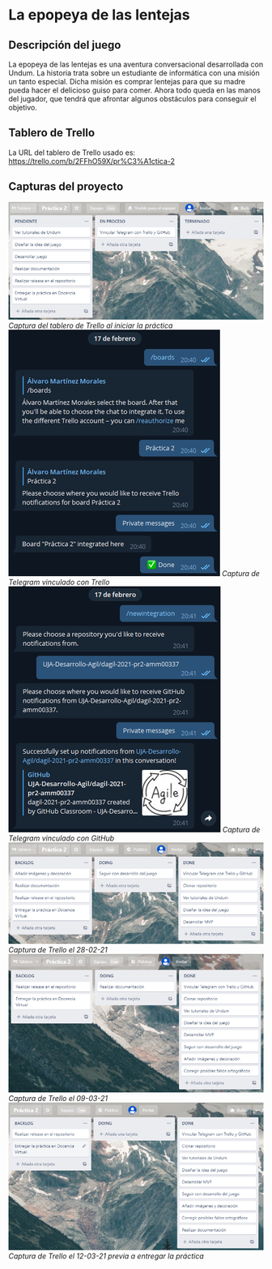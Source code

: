 # La epopeya de las lentejas

## Descripción del juego

La epopeya de las lentejas es una aventura conversacional desarrollada con Undum. La historia trata sobre un estudiante de informática con una misión un tanto especial. Dicha misión es comprar lentejas para que su madre pueda hacer el delicioso guiso para comer. Ahora todo queda en las manos del jugador, que tendrá que afrontar algunos obstáculos para conseguir el objetivo.


## Tablero de Trello

La URL del tablero de Trello usado es: <https://trello.com/b/2FFhO59X/pr%C3%A1ctica-2>


## Capturas del proyecto


![Captura1](https://github.com/UJA-Desarrollo-Agil/dagil-2021-pr2-amm00337/blob/master/capturas_practica2/1.PNG)
*Captura del tablero de Trello al iniciar la práctica*
![Captura2](https://github.com/UJA-Desarrollo-Agil/dagil-2021-pr2-amm00337/blob/master/capturas_practica2/2.PNG)
*Captura de Telegram vinculado con Trello*
![Captura3](https://github.com/UJA-Desarrollo-Agil/dagil-2021-pr2-amm00337/blob/master/capturas_practica2/3.PNG)
*Captura de Telegram vinculado con GitHub*
![Captura4](https://github.com/UJA-Desarrollo-Agil/dagil-2021-pr2-amm00337/blob/master/capturas_practica2/captura28-02-21.PNG)
*Captura de Trello el 28-02-21*
![Captura5](https://github.com/UJA-Desarrollo-Agil/dagil-2021-pr2-amm00337/blob/master/capturas_practica2/Captura09-03-21.PNG)
*Captura de Trello el 09-03-21*
![Captura6](https://github.com/UJA-Desarrollo-Agil/dagil-2021-pr2-amm00337/blob/master/capturas_practica2/Captura12-03-21.PNG)
*Captura de Trello el 12-03-21 previa a entregar la práctica*
